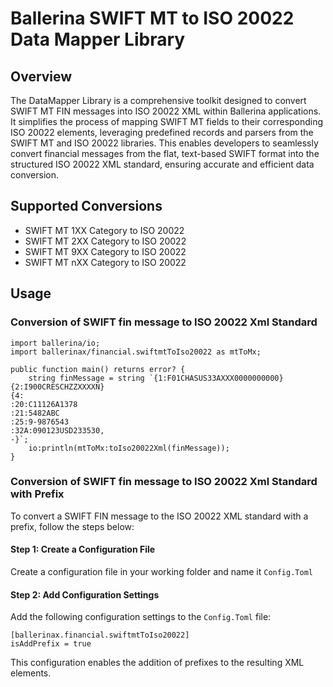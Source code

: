 # Ballerina SWIFT MT to ISO 20022 Data Mapper Library

## Overview

The DataMapper Library is a comprehensive toolkit designed to convert SWIFT MT FIN messages into ISO 20022 XML within Ballerina applications. It simplifies the process of mapping SWIFT MT fields to their corresponding ISO 20022 elements, leveraging predefined records and parsers from the SWIFT MT and ISO 20022 libraries. This enables developers to seamlessly convert financial messages from the flat, text-based SWIFT format into the structured ISO 20022 XML standard, ensuring accurate and efficient data conversion.

## Supported Conversions

- SWIFT MT 1XX Category to ISO 20022
- SWIFT MT 2XX Category to ISO 20022
- SWIFT MT 9XX Category to ISO 20022
- SWIFT MT nXX Category to ISO 20022

## Usage

### Conversion of SWIFT fin message to ISO 20022 Xml Standard

```ballerina
import ballerina/io;
import ballerinax/financial.swiftmtToIso20022 as mtToMx;

public function main() returns error? {
    string finMessage = string `{1:F01CHASUS33AXXX0000000000}
{2:I900CRESCHZZXXXXN}
{4:
:20:C11126A1378
:21:5482ABC
:25:9-9876543
:32A:090123USD233530,
-}`;
    io:println(mtToMx:toIso20022Xml(finMessage));
}
```

### Conversion of SWIFT fin message to ISO 20022 Xml Standard with Prefix

To convert a SWIFT FIN message to the ISO 20022 XML standard with a prefix, follow the steps below:

#### Step 1: Create a Configuration File

Create a configuration file in your working folder and name it `Config.Toml`

#### Step 2: Add Configuration Settings

Add the following configuration settings to the `Config.Toml` file:

```ballerina
[ballerinax.financial.swiftmtToIso20022]
isAddPrefix = true
```

This configuration enables the addition of prefixes to the resulting XML elements.
